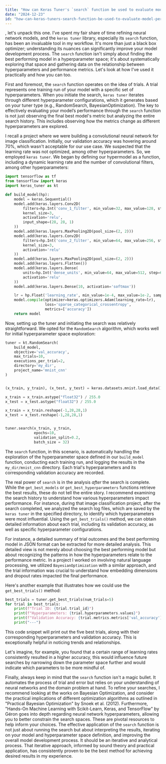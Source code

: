 ```yaml
---
title: "How can Keras Tuner's `search` function be used to evaluate model performance?"
date: "2024-12-23"
id: "how-can-keras-tuners-search-function-be-used-to-evaluate-model-performance"
---
```


, let's unpack this one. I’ve spent my fair share of time refining neural network models, and the `keras tuner` library, especially its `search` function, has been an invaluable tool in my workflow. It's more than just a black box optimizer; understanding its nuances can significantly improve your model development process. The `search` function isn't simply about finding the best performing model in a hyperparameter space; it's about systematically exploring that space and gathering data on the relationship between hyperparameters and performance metrics. Let's look at how I've used it practically and how you can too.

First and foremost, the `search` function operates on the idea of trials. A trial represents one training run of your model with a specific set of hyperparameters. When you initiate the search, `keras tuner` iterates through different hyperparameter configurations, which it generates based on your tuner type (e.g., RandomSearch, BayesianOptimization). The key to effectively evaluating your model’s performance through the `search` function is not just observing the final best model's metric but analyzing the entire search history. This includes observing how the metrics change as different hyperparameters are explored.

I recall a project where we were building a convolutional neural network for image classification. Initially, our validation accuracy was hovering around 70%, which wasn't acceptable for our use case. We suspected that the learning rate was not optimized, among other hyperparameters. So, we employed `keras tuner`. We began by defining our hypermodel as a function, including a dynamic learning rate and the number of convolutional filters, among other hyperparameters:

```python
import tensorflow as tf
from tensorflow import keras
import keras_tuner as kt

def build_model(hp):
    model = keras.Sequential()
    model.add(keras.layers.Conv2D(
        filters=hp.Int('conv_1_filter', min_value=32, max_value=128, step=16),
        kernel_size=3,
        activation='relu',
        input_shape=(28, 28, 1)
    ))
    model.add(keras.layers.MaxPooling2D(pool_size=(2, 2)))
    model.add(keras.layers.Conv2D(
        filters=hp.Int('conv_2_filter', min_value=64, max_value=256, step=32),
        kernel_size=3,
        activation='relu'
    ))
    model.add(keras.layers.MaxPooling2D(pool_size=(2, 2)))
    model.add(keras.layers.Flatten())
    model.add(keras.layers.Dense(
        units=hp.Int('dense_units', min_value=64, max_value=512, step=64),
        activation='relu'
    ))
    model.add(keras.layers.Dense(10, activation='softmax'))

    lr = hp.Float('learning_rate', min_value=1e-4, max_value=1e-2, sampling='log')
    model.compile(optimizer=keras.optimizers.Adam(learning_rate=lr),
                  loss='sparse_categorical_crossentropy',
                  metrics=['accuracy'])
    return model

```

Now, setting up the tuner and initiating the search was relatively straightforward. We opted for the `RandomSearch` algorithm, which works well for initial hyperparameter space exploration:

```python
tuner = kt.RandomSearch(
    build_model,
    objective='val_accuracy',
    max_trials=10,
    executions_per_trial=2,
    directory='my_dir',
    project_name='mnist_cnn'
)


(x_train, y_train), (x_test, y_test) = keras.datasets.mnist.load_data()

x_train = x_train.astype("float32") / 255.0
x_test = x_test.astype("float32") / 255.0

x_train = x_train.reshape(-1,28,28,1)
x_test = x_test.reshape(-1,28,28,1)


tuner.search(x_train, y_train,
             epochs=10,
             validation_split=0.2,
             batch_size = 32)


```

The `search` function, in this scenario, is automatically handling the exploration of the hyperparameter space defined in our `build_model` function, conducting each training run, and logging the results in the `my_dir/mnist_cnn` directory. Each trial's hyperparameters and its corresponding validation accuracy are recorded.

The real power of `search` is in the analysis *after* the search is complete. While the `get_best_models` or `get_best_hyperparameters` functions retrieve the best results, these do not tell the entire story. I recommend examining the search history to understand how various hyperparameters impact performance. For instance, during that image classification project, after the search completed, we analyzed the search log files, which are saved by the `keras tuner` in the specified directory, to identify which hyperparameters were most influential. Using the `get_best_trials()` method, we can obtain detailed information about each trial, including its validation accuracy, as well as specific hyperparameter configurations.

For instance, a detailed summary of trial outcomes and the best performing model in JSON format can be extracted for more detailed analysis. This detailed view is not merely about choosing the best performing model but about recognizing the patterns in how the hyperparameters relate to the performance metric. In a project I worked on involving natural language processing, we utilized `BayesianOptimization` with a similar approach, and the trial information was crucial to understand how embedding dimensions and dropout rates impacted the final performance.

Here's another example that illustrates how we could use the `get_best_trials()` method:

```python
best_trials = tuner.get_best_trials(num_trials=5)
for trial in best_trials:
    print(f"Trial ID: {trial.trial_id}")
    print(f"Hyperparameters: {trial.hyperparameters.values}")
    print(f"Validation Accuracy: {trial.metrics.metrics['val_accuracy'].value[0]}")
    print("---")
```

This code snippet will print out the five best trials, along with their corresponding hyperparameters and validation accuracy. This is exceptionally helpful in noticing trends and relationships.

Let's imagine, for example, you found that a certain range of learning rates consistently resulted in a higher accuracy, this would influence future searches by narrowing down the parameter space further and would indicate which parameters to be more mindful of.

Finally, always keep in mind that the `search` function isn't a magic bullet. It automates the process of trial and error but relies on your understanding of neural networks and the domain problem at hand. To refine your searches, I recommend looking at the works on Bayesian Optimization, and consider the practical implications of different optimization algorithms as outlined in "Practical Bayesian Optimization" by Snoek et al. (2012). Furthermore, "Hands-On Machine Learning with Scikit-Learn, Keras, and TensorFlow" by Géron goes into depth regarding neural network hyperparameters, allowing you to better constrain the search spaces. These are pivotal resources to help inform your choices. The effective application of the `search` function is not just about running the search but about interpreting the results, iterating on your model and hyperparameter space definition, and improving the overall model development process. It should be an iterative and analytical process. That iterative approach, informed by sound theory and practical application, has consistently proven to be the best method for achieving desired results in my experience.
